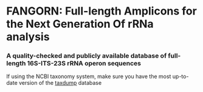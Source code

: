# FANGORN: Full-length Amplicons for the Next Generation Of rRNa analysis
### A quality-checked and publicly available database of full-length 16S-ITS-23S rRNA operon sequences

If using the NCBI taxonomy system, make sure you have the most up-to-date version of the [taxdump](https://bioinf.shenwei.me/taxonkit/usage/#before-use) database
